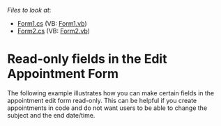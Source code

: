<!-- default file list -->
*Files to look at*:

* [Form1.cs](./CS/ReadOnlyFormFields/Form1.cs) (VB: [Form1.vb](./VB/ReadOnlyFormFields/Form1.vb))
* [Form2.cs](./CS/ReadOnlyFormFields/Form2.cs) (VB: [Form2.vb](./VB/ReadOnlyFormFields/Form2.vb))
<!-- default file list end -->
# Read-only fields in the Edit Appointment Form


<p>The following example illustrates how you can make certain fields in the appointment edit form read-only. This can be helpful if you create appointments in code and do not want users to be able to change the subject and the end date/time.</p>

<br/>



